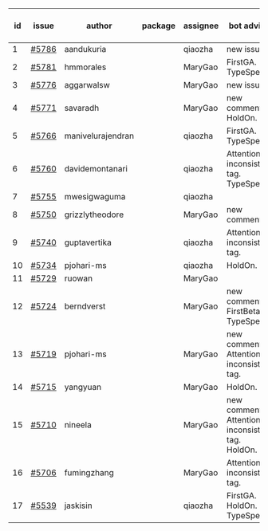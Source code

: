 | id | issue | author | package | assignee | bot advice | created date of issue | target release date | date from target |
| ------ | ------ | ------ | ------ | ------ | ------ | ------ | ------ | :-----: |
| 1 | [#5786](https://github.com/Azure/sdk-release-request/issues/5786) | aandukuria |  | qiaozha | new issue. | 12-16 | 01-23 |  |
| 2 | [#5781](https://github.com/Azure/sdk-release-request/issues/5781) | hmmorales |  | MaryGao | FirstGA. TypeSpec. | 12-11 | 12-27 |  |
| 3 | [#5776](https://github.com/Azure/sdk-release-request/issues/5776) | aggarwalsw |  | MaryGao | new issue. | 12-11 | 01-24 |  |
| 4 | [#5771](https://github.com/Azure/sdk-release-request/issues/5771) | savaradh |  | MaryGao | new comment. HoldOn. | 12-09 | 12-27 |  |
| 5 | [#5766](https://github.com/Azure/sdk-release-request/issues/5766) | manivelurajendran |  | qiaozha | FirstGA. TypeSpec. | 12-05 | 12-26 |  |
| 6 | [#5760](https://github.com/Azure/sdk-release-request/issues/5760) | davidemontanari |  | qiaozha | Attention to inconsistent tag. TypeSpec. | 12-02 | 12-27 |  |
| 7 | [#5755](https://github.com/Azure/sdk-release-request/issues/5755) | mwesigwaguma |  | qiaozha |  | 12-02 | 12-27 |  |
| 8 | [#5750](https://github.com/Azure/sdk-release-request/issues/5750) | grizzlytheodore |  | MaryGao | new comment. | 11-25 | 12-27 |  |
| 9 | [#5740](https://github.com/Azure/sdk-release-request/issues/5740) | guptavertika |  | qiaozha | Attention to inconsistent tag. | 11-20 | 12-26 |  |
| 10 | [#5734](https://github.com/Azure/sdk-release-request/issues/5734) | pjohari-ms |  | qiaozha | HoldOn. | 11-18 | 12-27 |  |
| 11 | [#5729](https://github.com/Azure/sdk-release-request/issues/5729) | ruowan |  | MaryGao |  | 11-15 | 12-26 |  |
| 12 | [#5724](https://github.com/Azure/sdk-release-request/issues/5724) | berndverst |  | MaryGao | new comment. FirstBeta. TypeSpec. | 11-15 | 02-21 |  |
| 13 | [#5719](https://github.com/Azure/sdk-release-request/issues/5719) | pjohari-ms |  | MaryGao | new comment. Attention to inconsistent tag. | 11-13 | 12-27 |  |
| 14 | [#5715](https://github.com/Azure/sdk-release-request/issues/5715) | yangyuan |  | MaryGao | HoldOn. | 11-11 | 12-27 |  |
| 15 | [#5710](https://github.com/Azure/sdk-release-request/issues/5710) | nineela |  | MaryGao | new comment. Attention to inconsistent tag. HoldOn. | 11-11 | 12-27 |  |
| 16 | [#5706](https://github.com/Azure/sdk-release-request/issues/5706) | fumingzhang |  | MaryGao | Attention to inconsistent tag. | 11-11 | 12-26 |  |
| 17 | [#5539](https://github.com/Azure/sdk-release-request/issues/5539) | jaskisin |  | qiaozha | FirstGA. HoldOn. TypeSpec. | 09-27 | 01-24 |  |

